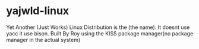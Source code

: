 # yajwld-linux
Yet Another (Just Works) Linux Distribution is the (the name). It doesnt use yacc it use bison. Built By Roy using the KISS package manager(no package manager in the actual system)
